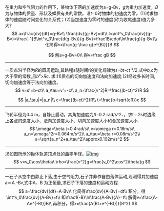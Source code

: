 在重力和空气阻力的作用下，某物体下落的加速度为a=g-Bv，*g*为重力加速度，*B*为与物体的质量、形状及媒质有关的常数。设*t*=0时物体的初速度为零。(1)试求物体的速度随时间变化的关系式；(2)当加速度为零时的速度(称为收尾速度)值为多大?
$$
a=\frac{dv}{dt}=g-Bv\\
\frac{dv}{g-Bv}=dt\\
t=\int^v_0\frac{dv}{g-Bv}=\frac{-1}B\int^v_0\frac{d(g-Bv)}{g-Bv}=\frac1B\cdot\ln\frac{g}{g-Bv}\\
化简得v=\frac{g-\frac g{e^{Bt}}}B
$$

$$
解a=g-Bv=0\\
得v=\frac gB
$$

---

一质点沿半径为*R*的圆周运动,其路程s随时间*t*的变化规律为s=*bt*-*ct* ²/2,式中*b,c*为大于零的常数,且*b*²>*Rc*.  求:(1)质点的切向加速度和法向加速度;(2)经过多长时间,切向加速度等于法向加速度。
$$
v=s'=b-ct\\
a_\tau=v'=-c\\
a_n=\frac{v^2}R=\frac{(b-ct)^2}R
$$

$$
|a_\tau|=|a_n|\\
c=\frac{(b-ct)^2}R\\
t=\frac{b-\sqrt{cR}}c
$$

---

飞轮半径为0.4 m，自静止启动，其角加速度为*β*=0.2 rad/s^2、，求t＝2s时边缘上各点的速度大小、法向加速度大小、切向加速度大小和合加速度大小
$$
\omega=\beta t=0.4rad/s\\
v=\omega r=0.16m/s\\
a_n=\omega^2r=0.064m/s^2\\
a_\tau=\beta r=0.08m/s^2\\
a=\sqrt{a_n^2+a_\tau^2}\approx0.102m/s^2
$$

---

求如图所示的抛体轨道顶点处的曲率半径。[![img](https://p.ananas.chaoxing.com/star3/720_5000/fb68ffbfa9888319f9e823084d23209c.png)](https://p.ananas.chaoxing.com/star3/origin/fb68ffbfa9888319f9e823084d23209c.png)
$$
v=v_0\cos\theta\\
\rho=\frac{v^2}g=\frac{v_0^2\cos^2\theta}g
$$

---

一石子从空中由静止下落,由于空气阻力,石子并非作自由落体运动,现测得其加速度a＝A -Bv,式中A、B 为正恒量,求石子下落的速度和运动方程．
$$
a=\frac{dv}{dt}=A-Bv\\
化简得\frac{dv}{A-Bv}=dt\\
积分，得\int^v_0\frac{dv}{A-Bv}=t\\
即\frac1{-B}\ln\frac{A-Bv}{A}=t\\
解得v=\frac{A-Ae^{-Bt}}B\\
再积分，得x=\frac{A(Bt+e^{-Bt})}{B^2}
$$